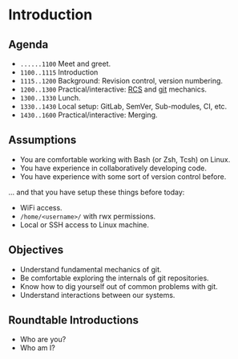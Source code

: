 
# Introduction

## Agenda
- `......1100`  Meet and greet.
- `1100..1115`  Introduction
- `1115..1200`  Background: Revision control, version numbering.
- `1200..1300`  Practical/interactive: [RCS](https://www.gnu.org/software/rcs/)
  and [git](https://git-scm.com/) mechanics.
- `1300..1330`  Lunch.
- `1330..1430`  Local setup: GitLab, SemVer, Sub-modules, CI, etc.
- `1430..1600`  Practical/interactive: Merging.

## Assumptions
- You are comfortable working with Bash (or Zsh, Tcsh) on Linux.
- You have experience in collaboratively developing code.
- You have experience with some sort of version control before.

... and that you have setup these things before today:

- WiFi access.
- `/home/<username>/` with rwx permissions.
- Local or SSH access to Linux machine.

## Objectives
- Understand fundamental mechanics of git.
- Be comfortable exploring the internals of git repositories.
- Know how to dig yourself out of common problems with git.
- Understand interactions between our systems.

## Roundtable Introductions
- Who are you?
- Who am I?
